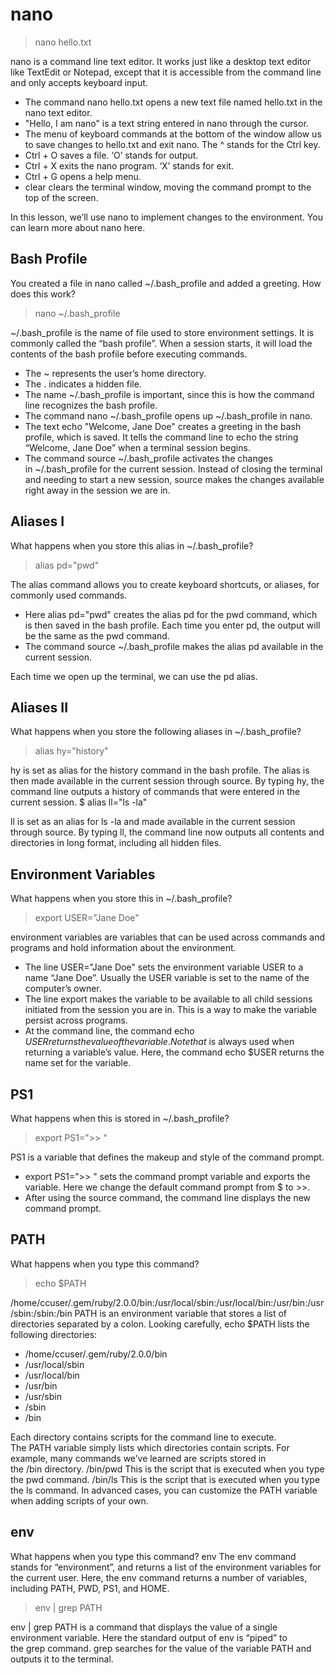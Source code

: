 # nano

> nano hello.txt

nano is a command line text editor. It works just like a desktop text editor like TextEdit or Notepad, except that it is accessible from the command line and only accepts keyboard input.

- The command nano hello.txt opens a new text file named hello.txt in the nano text editor.
- "Hello, I am nano" is a text string entered in nano through the cursor.
- The menu of keyboard commands at the bottom of the window allow us to save changes to hello.txt and exit nano. The ^ stands for the Ctrl key.
- Ctrl + O saves a file. ‘O’ stands for output.
- Ctrl + X exits the nano program. ‘X’ stands for exit.
- Ctrl + G opens a help menu.
- clear clears the terminal window, moving the command prompt to the top of the screen.

In this lesson, we’ll use nano to implement changes to the environment. You can learn more about nano here.

## Bash Profile

You created a file in nano called ~/.bash_profile and added a greeting. How does this work?

> nano ~/.bash_profile

~/.bash_profile is the name of file used to store environment settings. It is commonly called the “bash profile”. When a session starts, it will load the contents of the bash profile before executing commands.

- The ~ represents the user’s home directory.
- The . indicates a hidden file.
- The name ~/.bash_profile is important, since this is how the command line recognizes the bash profile.
- The command nano ~/.bash_profile opens up ~/.bash_profile in nano.
- The text echo "Welcome, Jane Doe" creates a greeting in the bash profile, which is saved. It tells the command line to echo the string “Welcome, Jane Doe” when a terminal session begins.
- The command source ~/.bash_profile activates the changes in ~/.bash_profile for the current session. Instead of closing the terminal and needing to start a new session, source makes the changes available right away in the session we are in.

## Aliases I

What happens when you store this alias in ~/.bash_profile?

> alias pd="pwd"

The alias command allows you to create keyboard shortcuts, or aliases, for commonly used commands.

- Here alias pd="pwd" creates the alias pd for the pwd command, which is then saved in the bash profile. Each time you enter pd, the output will be the same as the pwd command.
- The command source ~/.bash_profile makes the alias pd available in the current session.

Each time we open up the terminal, we can use the pd alias.

## Aliases II

What happens when you store the following aliases in ~/.bash_profile?

> alias hy="history"

hy is set as alias for the history command in the bash profile. The alias is then made available in the current session through source. By typing hy, the command line outputs a history of commands that were entered in the current session.
\$ alias ll="ls -la"

ll is set as an alias for ls -la and made available in the current session through source. By typing ll, the command line now outputs all contents and directories in long format, including all hidden files.

## Environment Variables

What happens when you store this in ~/.bash_profile?

> export USER="Jane Doe"

environment variables are variables that can be used across commands and programs and hold information about the environment.

- The line USER="Jane Doe" sets the environment variable USER to a name “Jane Doe”. Usually the USER variable is set to the name of the computer’s owner.
- The line export makes the variable to be available to all child sessions initiated from the session you are in. This is a way to make the variable persist across programs.
- At the command line, the command echo $USER returns the value of the variable. Note that $ is always used when returning a variable’s value. Here, the command echo \$USER returns the name set for the variable.

## PS1

What happens when this is stored in ~/.bash_profile?

> export PS1=">> "

PS1 is a variable that defines the makeup and style of the command prompt.

- export PS1=">> " sets the command prompt variable and exports the variable. Here we change the default command prompt from \$ to >>.
- After using the source command, the command line displays the new command prompt.

## PATH

What happens when you type this command?

> echo $PATH

/home/ccuser/.gem/ruby/2.0.0/bin:/usr/local/sbin:/usr/local/bin:/usr/bin:/usr/sbin:/sbin:/bin
PATH is an environment variable that stores a list of directories separated by a colon. Looking carefully, echo \$PATH lists the following directories:

- /home/ccuser/.gem/ruby/2.0.0/bin
- /usr/local/sbin
- /usr/local/bin
- /usr/bin
- /usr/sbin
- /sbin
- /bin

Each directory contains scripts for the command line to execute. The PATH variable simply lists which directories contain scripts.
For example, many commands we’ve learned are scripts stored in the /bin directory.
/bin/pwd
This is the script that is executed when you type the pwd command.
/bin/ls
This is the script that is executed when you type the ls command.
In advanced cases, you can customize the PATH variable when adding scripts of your own.

## env

What happens when you type this command?
env
The env command stands for “environment”, and returns a list of the environment variables for the current user. Here, the env command returns a number of variables, including PATH, PWD, PS1, and HOME.

> env | grep PATH

env | grep PATH is a command that displays the value of a single environment variable. Here the standard output of env is “piped” to the grep command. grep searches for the value of the variable PATH and outputs it to the terminal.
